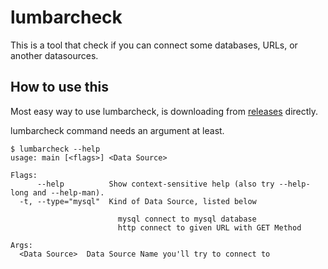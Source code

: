 # lumbarcheck

This is a tool that check if you can connect some databases, URLs, or another datasources.

## How to use this

Most easy way to use lumbarcheck, is downloading from [releases](https://github.com/deadcheat/lumbarcheck/releases) directly.

lumbarcheck command needs an argument at least.

```
$ lumbarcheck --help
usage: main [<flags>] <Data Source>

Flags:
      --help          Show context-sensitive help (also try --help-long and --help-man).
  -t, --type="mysql"  Kind of Data Source, listed below

                        mysql connect to mysql database
                        http connect to given URL with GET Method

Args:
  <Data Source>  Data Source Name you'll try to connect to
```

